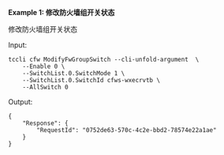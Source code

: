**Example 1: 修改防火墙组开关状态**

修改防火墙组开关状态

Input: 

```
tccli cfw ModifyFwGroupSwitch --cli-unfold-argument  \
    --Enable 0 \
    --SwitchList.0.SwitchMode 1 \
    --SwitchList.0.SwitchId cfws-wxecrvtb \
    --AllSwitch 0
```

Output: 
```
{
    "Response": {
        "RequestId": "0752de63-570c-4c2e-bbd2-78574e22a1ae"
    }
}
```

